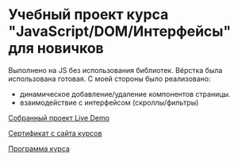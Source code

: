 # Учебный проект курса "JavaScript/DOM/Интерфейсы" для новичков

Выполнено на JS без использования библиотек.
Вёрстка была использована готовая. 
С моей стороны было реализовано: 
- динамическое добавление/удаление компонентов страницы.
- взаимодействие с интерфейсом (скроллы/фильтры)

[Собранный проект Live Demo](https://alekevge.github.io/jsbasic-20220124_alekevge/)

[Сертификат с сайта курсов](https://learn.javascript.ru/courses/jsbasic-20220124/alekevge/ru/certificate.jpg)

[Программа курса](https://learn.javascript.ru/courses/jsbasic)